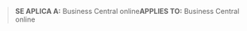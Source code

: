> <span data-ttu-id="159d7-101">**SE APLICA A:** Business Central online</span><span class="sxs-lookup"><span data-stu-id="159d7-101">**APPLIES TO:** Business Central online</span></span>